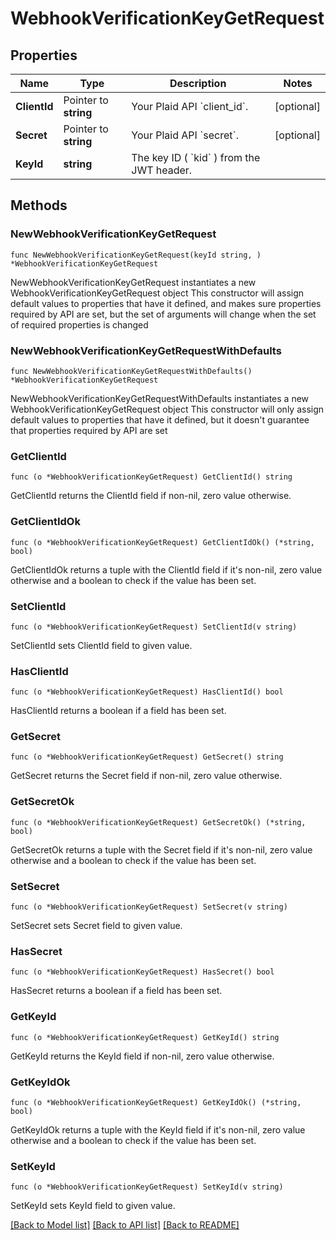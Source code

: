 # WebhookVerificationKeyGetRequest

## Properties

Name | Type | Description | Notes
------------ | ------------- | ------------- | -------------
**ClientId** | Pointer to **string** | Your Plaid API &#x60;client_id&#x60;. | [optional] 
**Secret** | Pointer to **string** | Your Plaid API &#x60;secret&#x60;. | [optional] 
**KeyId** | **string** | The key ID ( &#x60;kid&#x60; ) from the JWT header. | 

## Methods

### NewWebhookVerificationKeyGetRequest

`func NewWebhookVerificationKeyGetRequest(keyId string, ) *WebhookVerificationKeyGetRequest`

NewWebhookVerificationKeyGetRequest instantiates a new WebhookVerificationKeyGetRequest object
This constructor will assign default values to properties that have it defined,
and makes sure properties required by API are set, but the set of arguments
will change when the set of required properties is changed

### NewWebhookVerificationKeyGetRequestWithDefaults

`func NewWebhookVerificationKeyGetRequestWithDefaults() *WebhookVerificationKeyGetRequest`

NewWebhookVerificationKeyGetRequestWithDefaults instantiates a new WebhookVerificationKeyGetRequest object
This constructor will only assign default values to properties that have it defined,
but it doesn't guarantee that properties required by API are set

### GetClientId

`func (o *WebhookVerificationKeyGetRequest) GetClientId() string`

GetClientId returns the ClientId field if non-nil, zero value otherwise.

### GetClientIdOk

`func (o *WebhookVerificationKeyGetRequest) GetClientIdOk() (*string, bool)`

GetClientIdOk returns a tuple with the ClientId field if it's non-nil, zero value otherwise
and a boolean to check if the value has been set.

### SetClientId

`func (o *WebhookVerificationKeyGetRequest) SetClientId(v string)`

SetClientId sets ClientId field to given value.

### HasClientId

`func (o *WebhookVerificationKeyGetRequest) HasClientId() bool`

HasClientId returns a boolean if a field has been set.

### GetSecret

`func (o *WebhookVerificationKeyGetRequest) GetSecret() string`

GetSecret returns the Secret field if non-nil, zero value otherwise.

### GetSecretOk

`func (o *WebhookVerificationKeyGetRequest) GetSecretOk() (*string, bool)`

GetSecretOk returns a tuple with the Secret field if it's non-nil, zero value otherwise
and a boolean to check if the value has been set.

### SetSecret

`func (o *WebhookVerificationKeyGetRequest) SetSecret(v string)`

SetSecret sets Secret field to given value.

### HasSecret

`func (o *WebhookVerificationKeyGetRequest) HasSecret() bool`

HasSecret returns a boolean if a field has been set.

### GetKeyId

`func (o *WebhookVerificationKeyGetRequest) GetKeyId() string`

GetKeyId returns the KeyId field if non-nil, zero value otherwise.

### GetKeyIdOk

`func (o *WebhookVerificationKeyGetRequest) GetKeyIdOk() (*string, bool)`

GetKeyIdOk returns a tuple with the KeyId field if it's non-nil, zero value otherwise
and a boolean to check if the value has been set.

### SetKeyId

`func (o *WebhookVerificationKeyGetRequest) SetKeyId(v string)`

SetKeyId sets KeyId field to given value.



[[Back to Model list]](../README.md#documentation-for-models) [[Back to API list]](../README.md#documentation-for-api-endpoints) [[Back to README]](../README.md)


